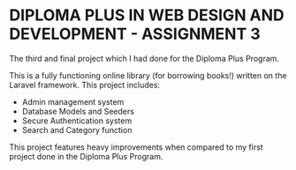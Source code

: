 
# DIPLOMA PLUS IN WEB DESIGN AND DEVELOPMENT - ASSIGNMENT 3
The third and final project which I had done for the Diploma Plus Program.

This is a fully functioning online library (for borrowing books!)  written on the Laravel framework. This project includes:
- Admin management system
- Database Models and Seeders
- Secure Authentication system
- Search and Category function

This project features heavy improvements when compared to my first project done in the Diploma Plus Program.